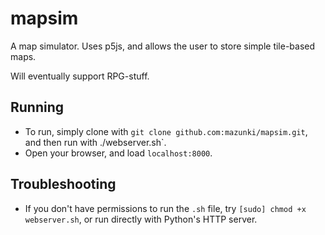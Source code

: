# mapsim

A map simulator. Uses p5js, and allows the user to store simple tile-based maps. 

Will eventually support RPG-stuff.

## Running
- To run, simply clone with `git clone github.com:mazunki/mapsim.git`, and then run with ./webserver.sh`. 
- Open your browser, and load `localhost:8000`.

## Troubleshooting
- If you don't have permissions to run the `.sh` file, try `[sudo] chmod +x webserver.sh`, or run directly with Python's HTTP server.
